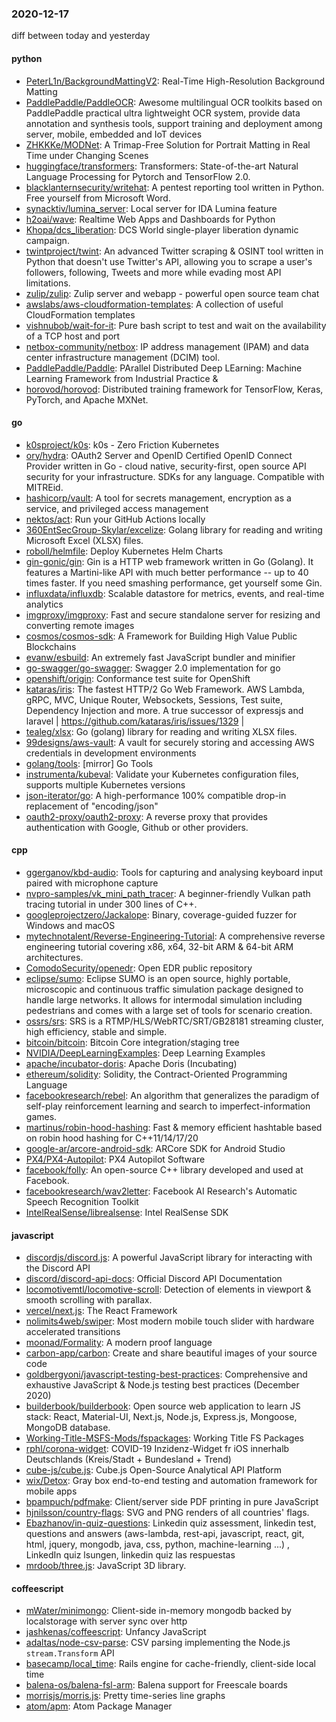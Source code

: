 ### 2020-12-17
diff between today and yesterday

#### python
* [PeterL1n/BackgroundMattingV2](https://github.com/PeterL1n/BackgroundMattingV2): Real-Time High-Resolution Background Matting
* [PaddlePaddle/PaddleOCR](https://github.com/PaddlePaddle/PaddleOCR): Awesome multilingual OCR toolkits based on PaddlePaddle practical ultra lightweight OCR system, provide data annotation and synthesis tools, support training and deployment among server, mobile, embedded and IoT devices
* [ZHKKKe/MODNet](https://github.com/ZHKKKe/MODNet): A Trimap-Free Solution for Portrait Matting in Real Time under Changing Scenes
* [huggingface/transformers](https://github.com/huggingface/transformers): Transformers: State-of-the-art Natural Language Processing for Pytorch and TensorFlow 2.0.
* [blacklanternsecurity/writehat](https://github.com/blacklanternsecurity/writehat): A pentest reporting tool written in Python. Free yourself from Microsoft Word.
* [synacktiv/lumina_server](https://github.com/synacktiv/lumina_server): Local server for IDA Lumina feature
* [h2oai/wave](https://github.com/h2oai/wave): Realtime Web Apps and Dashboards for Python
* [Khopa/dcs_liberation](https://github.com/Khopa/dcs_liberation): DCS World single-player liberation dynamic campaign.
* [twintproject/twint](https://github.com/twintproject/twint): An advanced Twitter scraping & OSINT tool written in Python that doesn't use Twitter's API, allowing you to scrape a user's followers, following, Tweets and more while evading most API limitations.
* [zulip/zulip](https://github.com/zulip/zulip): Zulip server and webapp - powerful open source team chat
* [awslabs/aws-cloudformation-templates](https://github.com/awslabs/aws-cloudformation-templates): A collection of useful CloudFormation templates
* [vishnubob/wait-for-it](https://github.com/vishnubob/wait-for-it): Pure bash script to test and wait on the availability of a TCP host and port
* [netbox-community/netbox](https://github.com/netbox-community/netbox): IP address management (IPAM) and data center infrastructure management (DCIM) tool.
* [PaddlePaddle/Paddle](https://github.com/PaddlePaddle/Paddle): PArallel Distributed Deep LEarning: Machine Learning Framework from Industrial Practice &
* [horovod/horovod](https://github.com/horovod/horovod): Distributed training framework for TensorFlow, Keras, PyTorch, and Apache MXNet.

#### go
* [k0sproject/k0s](https://github.com/k0sproject/k0s): k0s - Zero Friction Kubernetes
* [ory/hydra](https://github.com/ory/hydra): OAuth2 Server and OpenID Certified OpenID Connect Provider written in Go - cloud native, security-first, open source API security for your infrastructure. SDKs for any language. Compatible with MITREid.
* [hashicorp/vault](https://github.com/hashicorp/vault): A tool for secrets management, encryption as a service, and privileged access management
* [nektos/act](https://github.com/nektos/act): Run your GitHub Actions locally 
* [360EntSecGroup-Skylar/excelize](https://github.com/360EntSecGroup-Skylar/excelize): Golang library for reading and writing Microsoft Excel (XLSX) files.
* [roboll/helmfile](https://github.com/roboll/helmfile): Deploy Kubernetes Helm Charts
* [gin-gonic/gin](https://github.com/gin-gonic/gin): Gin is a HTTP web framework written in Go (Golang). It features a Martini-like API with much better performance -- up to 40 times faster. If you need smashing performance, get yourself some Gin.
* [influxdata/influxdb](https://github.com/influxdata/influxdb): Scalable datastore for metrics, events, and real-time analytics
* [imgproxy/imgproxy](https://github.com/imgproxy/imgproxy): Fast and secure standalone server for resizing and converting remote images
* [cosmos/cosmos-sdk](https://github.com/cosmos/cosmos-sdk):  A Framework for Building High Value Public Blockchains 
* [evanw/esbuild](https://github.com/evanw/esbuild): An extremely fast JavaScript bundler and minifier
* [go-swagger/go-swagger](https://github.com/go-swagger/go-swagger): Swagger 2.0 implementation for go
* [openshift/origin](https://github.com/openshift/origin): Conformance test suite for OpenShift
* [kataras/iris](https://github.com/kataras/iris): The fastest HTTP/2 Go Web Framework. AWS Lambda, gRPC, MVC, Unique Router, Websockets, Sessions, Test suite, Dependency Injection and more. A true successor of expressjs and laravel |  https://github.com/kataras/iris/issues/1329 |
* [tealeg/xlsx](https://github.com/tealeg/xlsx): Go (golang) library for reading and writing XLSX files.
* [99designs/aws-vault](https://github.com/99designs/aws-vault): A vault for securely storing and accessing AWS credentials in development environments
* [golang/tools](https://github.com/golang/tools): [mirror] Go Tools
* [instrumenta/kubeval](https://github.com/instrumenta/kubeval): Validate your Kubernetes configuration files, supports multiple Kubernetes versions
* [json-iterator/go](https://github.com/json-iterator/go): A high-performance 100% compatible drop-in replacement of "encoding/json"
* [oauth2-proxy/oauth2-proxy](https://github.com/oauth2-proxy/oauth2-proxy): A reverse proxy that provides authentication with Google, Github or other providers.

#### cpp
* [ggerganov/kbd-audio](https://github.com/ggerganov/kbd-audio): Tools for capturing and analysing keyboard input paired with microphone capture 
* [nvpro-samples/vk_mini_path_tracer](https://github.com/nvpro-samples/vk_mini_path_tracer): A beginner-friendly Vulkan path tracing tutorial in under 300 lines of C++.
* [googleprojectzero/Jackalope](https://github.com/googleprojectzero/Jackalope): Binary, coverage-guided fuzzer for Windows and macOS
* [mytechnotalent/Reverse-Engineering-Tutorial](https://github.com/mytechnotalent/Reverse-Engineering-Tutorial): A comprehensive reverse engineering tutorial covering x86, x64, 32-bit ARM & 64-bit ARM architectures.
* [ComodoSecurity/openedr](https://github.com/ComodoSecurity/openedr): Open EDR public repository
* [eclipse/sumo](https://github.com/eclipse/sumo): Eclipse SUMO is an open source, highly portable, microscopic and continuous traffic simulation package designed to handle large networks. It allows for intermodal simulation including pedestrians and comes with a large set of tools for scenario creation.
* [ossrs/srs](https://github.com/ossrs/srs): SRS is a RTMP/HLS/WebRTC/SRT/GB28181 streaming cluster, high efficiency, stable and simple.
* [bitcoin/bitcoin](https://github.com/bitcoin/bitcoin): Bitcoin Core integration/staging tree
* [NVIDIA/DeepLearningExamples](https://github.com/NVIDIA/DeepLearningExamples): Deep Learning Examples
* [apache/incubator-doris](https://github.com/apache/incubator-doris): Apache Doris (Incubating)
* [ethereum/solidity](https://github.com/ethereum/solidity): Solidity, the Contract-Oriented Programming Language
* [facebookresearch/rebel](https://github.com/facebookresearch/rebel): An algorithm that generalizes the paradigm of self-play reinforcement learning and search to imperfect-information games.
* [martinus/robin-hood-hashing](https://github.com/martinus/robin-hood-hashing): Fast & memory efficient hashtable based on robin hood hashing for C++11/14/17/20
* [google-ar/arcore-android-sdk](https://github.com/google-ar/arcore-android-sdk): ARCore SDK for Android Studio
* [PX4/PX4-Autopilot](https://github.com/PX4/PX4-Autopilot): PX4 Autopilot Software
* [facebook/folly](https://github.com/facebook/folly): An open-source C++ library developed and used at Facebook.
* [facebookresearch/wav2letter](https://github.com/facebookresearch/wav2letter): Facebook AI Research's Automatic Speech Recognition Toolkit
* [IntelRealSense/librealsense](https://github.com/IntelRealSense/librealsense): Intel RealSense SDK

#### javascript
* [discordjs/discord.js](https://github.com/discordjs/discord.js): A powerful JavaScript library for interacting with the Discord API
* [discord/discord-api-docs](https://github.com/discord/discord-api-docs): Official Discord API Documentation
* [locomotivemtl/locomotive-scroll](https://github.com/locomotivemtl/locomotive-scroll):  Detection of elements in viewport & smooth scrolling with parallax.
* [vercel/next.js](https://github.com/vercel/next.js): The React Framework
* [nolimits4web/swiper](https://github.com/nolimits4web/swiper): Most modern mobile touch slider with hardware accelerated transitions
* [moonad/Formality](https://github.com/moonad/Formality): A modern proof language
* [carbon-app/carbon](https://github.com/carbon-app/carbon):  Create and share beautiful images of your source code
* [goldbergyoni/javascript-testing-best-practices](https://github.com/goldbergyoni/javascript-testing-best-practices):   Comprehensive and exhaustive JavaScript & Node.js testing best practices (December 2020)
* [builderbook/builderbook](https://github.com/builderbook/builderbook): Open source web application to learn JS stack: React, Material-UI, Next.js, Node.js, Express.js, Mongoose, MongoDB database.
* [Working-Title-MSFS-Mods/fspackages](https://github.com/Working-Title-MSFS-Mods/fspackages): Working Title FS Packages
* [rphl/corona-widget](https://github.com/rphl/corona-widget): COVID-19 Inzidenz-Widget fr iOS innerhalb Deutschlands  (Kreis/Stadt + Bundesland + Trend)
* [cube-js/cube.js](https://github.com/cube-js/cube.js):  Cube.js  Open-Source Analytical API Platform
* [wix/Detox](https://github.com/wix/Detox): Gray box end-to-end testing and automation framework for mobile apps
* [bpampuch/pdfmake](https://github.com/bpampuch/pdfmake): Client/server side PDF printing in pure JavaScript
* [hjnilsson/country-flags](https://github.com/hjnilsson/country-flags): SVG and PNG renders of all countries' flags.
* [Ebazhanov/in-quiz-questions](https://github.com/Ebazhanov/in-quiz-questions): Linkedin quiz assessment, linkedin test, questions and answers (aws-lambda, rest-api, javascript, react, git, html, jquery, mongodb, java, css, python, machine-learning ...)   , LinkedIn quiz lsungen, linkedin quiz las respuestas
* [mrdoob/three.js](https://github.com/mrdoob/three.js): JavaScript 3D library.

#### coffeescript
* [mWater/minimongo](https://github.com/mWater/minimongo): Client-side in-memory mongodb backed by localstorage with server sync over http
* [jashkenas/coffeescript](https://github.com/jashkenas/coffeescript): Unfancy JavaScript
* [adaltas/node-csv-parse](https://github.com/adaltas/node-csv-parse): CSV parsing implementing the Node.js `stream.Transform` API
* [basecamp/local_time](https://github.com/basecamp/local_time): Rails engine for cache-friendly, client-side local time
* [balena-os/balena-fsl-arm](https://github.com/balena-os/balena-fsl-arm): Balena support for Freescale boards
* [morrisjs/morris.js](https://github.com/morrisjs/morris.js): Pretty time-series line graphs
* [atom/apm](https://github.com/atom/apm): Atom Package Manager
